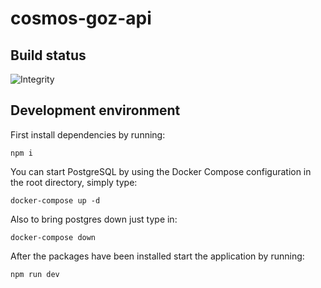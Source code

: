 # cosmos-goz-api

## Build status

![Integrity](https://github.com/stakefish/cosmos-goz-api/workflows/Integrity/badge.svg?branch=master)

## Development environment

First install dependencies by running:

    npm i

You can start PostgreSQL by using the Docker Compose configuration in the root directory, simply type:

    docker-compose up -d

Also to bring postgres down just type in:

    docker-compose down

After the packages have been installed start the application by running:

    npm run dev
